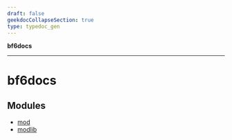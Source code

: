 ```yaml
---
draft: false
geekdocCollapseSection: true
type: typedoc_gen
---
```


**bf6docs**

***

# bf6docs

## Modules

- [mod](mod/_index.md)
- [modlib](modlib/_index.md)
